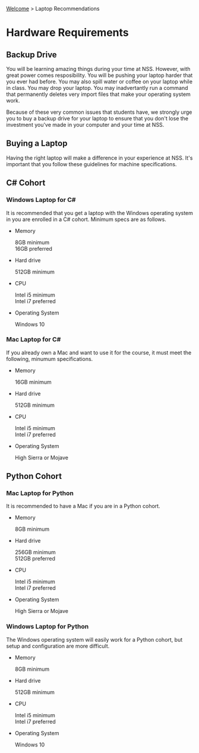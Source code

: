 [Welcome](../../) > Laptop Recommendations

# Hardware Requirements

## Backup Drive

You will be learning amazing things during your time at NSS. However, with great power comes resposibility. You will be pushing your laptop harder that you ever had before. You may also spill water or coffee on your laptop while in class. You may drop your laptop. You may inadvertantly run a command that permanently deletes very import files that make your operating system work.

Because of these very common issues that students have, we strongly urge you to buy a backup drive for your laptop to ensure that you don't lose the investment you've made in your computer and your time at NSS.

## Buying a Laptop

Having the right laptop will make a difference in your experience at NSS. It's important that you follow these guidelines for machine specifications.

## C# Cohort

### Windows Laptop for C#

It is recommended that you get a laptop with the Windows operating system in you are enrolled in a C# cohort. Minimum specs are as follows.

<ul class="list list--doubleItems list--noLinks">
    <li class="listItem listItem--doubleItems listItem--noLinks">
        <p class="listItem__header">Memory</p>
        <div>8GB minimum</div>
        <div>16GB preferred</div>
    </li>
    <li class="listItem listItem--doubleItems listItem--noLinks">
        <p class="listItem__header">Hard drive</p>
        512GB minimum
    </li>
</ul>

<ul class="list list--doubleItems list--noLinks">
    <li class="listItem listItem--doubleItems listItem--noLinks">
        <p class="listItem__header">CPU</p>
        <div>Intel i5 minimum</div>
        <div>Intel i7 preferred</div>
    </li>
    <li class="listItem listItem--doubleItems listItem--noLinks">
        <p class="listItem__header">Operating System</p>
        Windows 10
    </li>
</ul>

### Mac Laptop for C#

If you already own a Mac and want to use it for the course, it must meet the following, minumum specifications.

<ul class="list list--doubleItems list--noLinks">
    <li class="listItem listItem--doubleItems listItem--noLinks">
        <p class="listItem__header">Memory</p>
        <div>16GB minimum</div>
    </li>
    <li class="listItem listItem--doubleItems listItem--noLinks">
        <p class="listItem__header">Hard drive</p>
        512GB minimum
    </li>
</ul>

<ul class="list list--doubleItems list--noLinks">
    <li class="listItem listItem--doubleItems listItem--noLinks">
        <p class="listItem__header">CPU</p>
        <div>Intel i5 minimum</div>
        <div>Intel i7 preferred</div>
    </li>
    <li class="listItem listItem--doubleItems listItem--noLinks">
        <p class="listItem__header">Operating System</p>
        High Sierra or Mojave
    </li>
</ul>

## Python Cohort

### Mac Laptop for Python

It is recommended to have a Mac if you are in a Python cohort.

<ul class="list list--doubleItems list--noLinks">
    <li class="listItem listItem--doubleItems listItem--noLinks">
        <p class="listItem__header">Memory</p>
        <div>8GB minimum</div>
    </li>
    <li class="listItem listItem--doubleItems listItem--noLinks">
        <p class="listItem__header">Hard drive</p>
        <div>256GB minimum</div>
        <div>512GB preferred</div>
    </li>
</ul>

<ul class="list list--doubleItems list--noLinks">
    <li class="listItem listItem--doubleItems listItem--noLinks">
        <p class="listItem__header">CPU</p>
        <div>Intel i5 minimum</div>
        <div>Intel i7 preferred</div>
    </li>
    <li class="listItem listItem--doubleItems listItem--noLinks">
        <p class="listItem__header">Operating System</p>
        High Sierra or Mojave
    </li>
</ul>

### Windows Laptop for Python

The Windows operating system will easily work for a Python cohort, but setup and configuration are more difficult.

<ul class="list list--doubleItems list--noLinks">
    <li class="listItem listItem--doubleItems listItem--noLinks">
        <p class="listItem__header">Memory</p>
        <div>8GB minimum</div>
    </li>
    <li class="listItem listItem--doubleItems listItem--noLinks">
        <p class="listItem__header">Hard drive</p>
        512GB minimum
    </li>
</ul>

<ul class="list list--doubleItems list--noLinks">
    <li class="listItem listItem--doubleItems listItem--noLinks">
        <p class="listItem__header">CPU</p>
        <div>Intel i5 minimum</div>
        <div>Intel i7 preferred</div>
    </li>
    <li class="listItem listItem--doubleItems listItem--noLinks">
        <p class="listItem__header">Operating System</p>
        Windows 10
    </li>
</ul>
